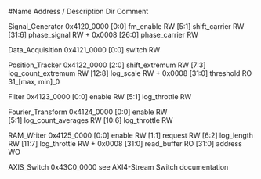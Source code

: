 #Name                Address / Description  Dir    Comment

Signal_Generator    0x4120_0000
    [0:0]           fm_enable               RW
    [5:1]           shift_carrier           RW
    [31:6]          phase_signal            RW
    + 0x0008
    [26:0]          phase_carrier           RW

Data_Acquisition    0x4121_0000
    [0:0]           switch                  RW

Position_Tracker    0x4122_0000
    [2:0]           shift_extremum          RW
    [7:3]           log_count_extremum      RW
    [12:8]          log_scale               RW
    + 0x0008 
    [31:0]          threshold               RO     31_[max, min]_0

Filter              0x4123_0000
    [0:0]           enable                  RW
    [5:1]           log_throttle            RW

Fourier_Transform   0x4124_0000
    [0:0]           enable                  RW      
    [5:1]           log_count_averages      RW
    [10:6]          log_throttle            RW      

RAM_Writer          0x4125_0000
    [0:0]           enable                  RW
    [1:1]           request                 RW
    [6:2]           log_length              RW
    [11:7]          log_throttle            RW
    + 0x0008
    [31:0]          read_buffer             RO
    [31:0]          address                 WO

AXIS_Switch         0x43C0_0000                    see AXI4-Stream Switch documentation